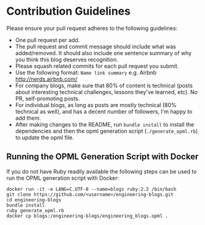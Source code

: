 # Contribution Guidelines

Please ensure your pull request adheres to the following guidelines:

- One pull request per add.
- The pull request and commit message should include what was added/removed. It should also include one sentence summary of why you think this blog deserves recognition.
- Please squash related commits for each pull request you submit.
- Use the following format: `Name link summary` e.g. Airbnb http://nerds.airbnb.com/
- For company blogs, make sure that 80% of content is technical (posts about interesting technical challenges, lessons they've learned, etc). No PR, self-promoting posts.
- For individual blogs, as long as posts are mostly technical (80% technical as well), and has a decent number of followers, I'm happy to add them.
- After making changes to the README, run `bundle install` to install the dependencies and then the opml generation script (`./generate_opml.rb`) to update the opml file.

## Running the OPML Generation Script with Docker
If you do not have Ruby readily available the following steps can be used to run the OPML generation script with Docker:

```
docker run -it -e LANG=C.UTF-8 --name=blogs ruby:2.2 /bin/bash
git clone https://github.com/<username>/engineering-blogs.git
cd engineering-blogs
bundle install
ruby generate_opml.rb
docker cp blogs:/engineering-blogs/engineering_blogs.opml .
```
